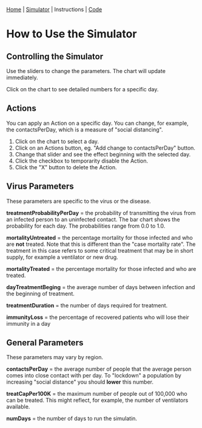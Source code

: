 [Home](index.html) | [Simulator](simpidemic.html) | Instructions | [Code](https://github.com/philburk/simpidemic)

# How to Use the Simulator

## Controlling the Simulator

Use the sliders to change the parameters. The chart will update immediately.

Click on the chart to see detailed numbers for a specific day.

## Actions

You can apply an Action on a specific day. You can change, for example, the contactsPerDay, which is a measure of "social distancing".

1. Click on the chart to select a day.
1. Click on an Actions button, eg. "Add change to contactsPerDay" button.
1. Change that slider and see the effect beginning with the selected day.
1. Click the checkbox to temporarity disable the Action.
1. Click the "X" button to delete the Action.

## Virus Parameters

These parameters are specific to the virus or the disease.

**treatmentProbabilityPerDay** = the probability of transmitting the virus from an infected person to an uninfected contact.
The bar chart shows the probability for each day. The probabilities range from 0.0 to 1.0.

**mortalityUntreated** = the percentage mortality for those infected and who are **not** treated.
Note that this is different than the "case mortality rate". The treatment in this case refers to some critical treatment that may be in short supply, for example a ventilator or new drug.

**mortalityTreated** = the percentage mortality for those infected and who are treated.

**dayTreatmentBeging** = the average number of days between infection and the beginning of treatment.

**treatmentDuration** = the number of days required for treatment.

**immunityLoss** = the percentage of recovered patients who will lose their immunity in a day

## General Parameters

These parameters may vary by region.

**contactsPerDay** = the average number of people that the average person comes into close contact with per day.
To "lockdown" a population by increasing "social distance" you should **lower** this number.

**treatCapPer100K** = the maximum number of people out of 100,000 who can be treated. This might reflect, for example, the number of ventilators available.

**numDays** = the number of days to run the simulatin.
